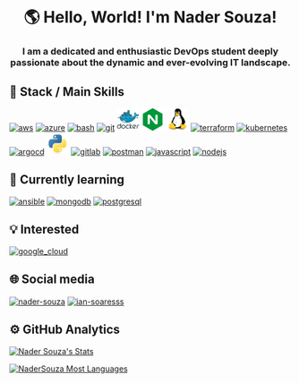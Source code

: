 <h1 align="center">🌎 Hello, World! I'm Nader Souza!</h1>
<h3 align="center">I am a dedicated and enthusiastic DevOps student deeply passionate about the dynamic and ever-evolving IT landscape.</h3>

<div>
<h2 align="left">🧮 Stack / Main Skills</h2>
<p align="left"> 
  <a title="AWS" href="https://aws.amazon.com" target="_blank" rel="noreferrer"><img src="https://www.vectorlogo.zone/logos/amazon_aws/amazon_aws-icon.svg" alt="aws" width="40" height="40"/></a>
  <a title="Azure" href="https://azure.microsoft.com/en-in/" target="_blank" rel="noreferrer"><img src="https://www.vectorlogo.zone/logos/microsoft_azure/microsoft_azure-icon.svg" alt="azure" width="40" height="40"/></a>
  <a title="Bash" href="https://www.gnu.org/software/bash/" target="_blank" rel="noreferrer"><img src="https://www.vectorlogo.zone/logos/gnu_bash/gnu_bash-icon.svg" alt="bash" width="40" height="40"/></a>
  <a title="Git" href="https://git-scm.com/" target="_blank" rel="noreferrer"><img src="https://www.vectorlogo.zone/logos/git-scm/git-scm-icon.svg" alt="git" width="40" height="40"/></a>
  <a title="Docker" href="https://www.docker.com/" target="_blank" rel="noreferrer"><img src="https://raw.githubusercontent.com/devicons/devicon/master/icons/docker/docker-original-wordmark.svg" alt="docker" width="40" height="40"/></a>
  <a title="NGINX" href="https://www.nginx.com" target="_blank" rel="noreferrer"><img src="https://raw.githubusercontent.com/devicons/devicon/master/icons/nginx/nginx-original.svg" alt="nginx" width="40" height="40"/></a>
  <a title="Linux" href="https://www.linux.org/" target="_blank" rel="noreferrer"><img src="https://raw.githubusercontent.com/devicons/devicon/master/icons/linux/linux-original.svg" alt="linux" width="40" height="40"/></a>
  <a title="Terraform" href="https://www.terraform.io/" target="_blank" rel="noreferrer"><img src="https://www.vectorlogo.zone/logos/terraformio/terraformio-icon.svg" alt="terraform" width="40" height="40"/></a>
  <a title="Kubernetes" href="https://kubernetes.io/" target="_blank" rel="noreferrer"><img src="https://www.vectorlogo.zone/logos/kubernetes/kubernetes-icon.svg" alt="kubernetes" width="40" height="40"/></a>
  <a title="ArgoCD" href="https://argo-cd.readthedocs.io/" target="_blank" rel="noreferrer"><img src="https://www.vectorlogo.zone/logos/argoprojio/argoprojio-icon.svg" alt="argocd" width="40" height="40"/></a>
  <a title="Python" href="https://www.python.org" target="_blank" rel="noreferrer"><img src="https://raw.githubusercontent.com/devicons/devicon/master/icons/python/python-original.svg" alt="python" width="40" height="40"/></a>
  <a title="GitLab" href="https://about.gitlab.com/" target="_blank" rel="noreferrer"><img src="https://www.vectorlogo.zone/logos/gitlab/gitlab-icon.svg" alt="gitlab" width="40" height="40"/></a>
  <a title="Postman" href="https://postman.com" target="_blank" rel="noreferrer"><img src="https://www.vectorlogo.zone/logos/getpostman/getpostman-icon.svg" alt="postman" width="40" height="40"/></a>
  <a title="JavaScript" href="https://developer.mozilla.org/en-US/docs/Learn/JavaScript/First_steps/What_is_JavaScript" target="_blank" rel="noreferrer"><img src="https://www.vectorlogo.zone/logos/javascript/javascript-icon.svg" alt="javascript" width="40" height="40"/></a>
  <a title="Node.js" href="https://nodejs.org/" target="_blank" rel="noreferrer"><img src="https://www.vectorlogo.zone/logos/nodejs/nodejs-icon.svg" alt="nodejs" width="40" height="40"/></a>

</p>

</div>

<h2 align="left">📖 Currently learning</h2>
<p align="left">

<a title="Ansible" href="https://www.ansible.com/" target="_blank" rel="noreferrer"><img src="https://www.vectorlogo.zone/logos/ansible/ansible-icon.svg" alt="ansible" width="40" height="40"/></a>
<a title="MongoDB" href="https://www.mongodb.com/" target="_blank" rel="noreferrer"><img src="https://www.vectorlogo.zone/logos/mongodb/mongodb-icon.svg" alt="mongodb" width="40" height="40"/></a>
<a title="PostgreSQL" href="https://www.postgresql.org/" target="_blank" rel="noreferrer"><img src="https://www.vectorlogo.zone/logos/postgresql/postgresql-icon.svg" alt="postgresql" width="40" height="40"/></a>

<!-- <a title="React" href="https://react.dev/" target="_blank" rel="noreferrer"><img src="https://www.vectorlogo.zone/logos/reactjs/reactjs-icon.svg" alt="react" width="40" height="40"/></a> -->

  <!-- <a title="Jenkins" href="https://www.jenkins.io/" target="_blank" rel="noreferrer"><img src="https://www.vectorlogo.zone/logos/jenkins/jenkins-icon.svg" alt="jenkins" width="40" height="40"/></a> -->

</p>

<h2 align="left">💡 Interested</h2>
<p align="left">
  <a title="Google Cloud" href="https://cloud.google.com/" target="_blank" rel="noreferrer"><img src="https://www.vectorlogo.zone/logos/google_cloud/google_cloud-icon.svg" alt="google_cloud" width="40" height="40"/></a>

</p>

<h2 align="left">🌐 Social media</h2>
<p align="left">

<a title="Gmail - naderhadadsouza@gmail.com" href="mailto:naderhadadsouza@gmail.com" target="_blank"><img align="center" src="https://www.vectorlogo.zone/logos/gmail/gmail-icon.svg" alt="nader-souza" height="30" width="40"/></a>
<a title="LinkedIn" href="https://linkedin.com/in/nader-souza/" target="_blank"><img align="center" src="https://raw.githubusercontent.com/rahuldkjain/github-profile-readme-generator/master/src/images/icons/Social/linked-in-alt.svg" alt="ian-soaresss" height="30" width="40"/></a>

</p>

## ⚙️ GitHub Analytics

[![Nader Souza's Stats](https://github-readme-stats.vercel.app/api?username=NaderSouza&theme=dark)](https://github.com/NaderSouza)

[![NaderSouza Most Languages](https://github-readme-stats.vercel.app/api/top-langs/?username=NaderSouza&hide=html&layout=compact&theme=dark)](https://github.com/NaderSouza)

</div>
